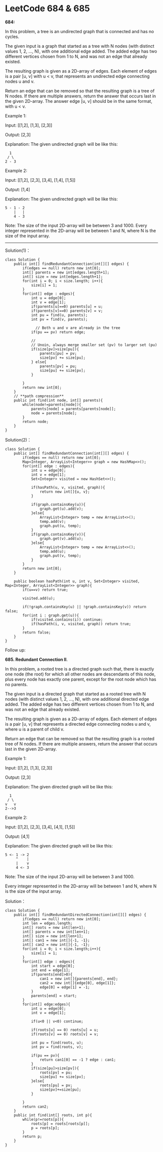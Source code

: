 # LeetCode 684 & 685
**684:**

In this problem, a tree is an undirected graph that is connected and has no cycles.

The given input is a graph that started as a tree with N nodes (with distinct values 1, 2, ..., N), with one additional edge added. The added edge has two different vertices chosen from 1 to N, and was not an edge that already existed.

The resulting graph is given as a 2D-array of edges. Each element of edges is a pair [u, v] with u < v, that represents an undirected edge connecting nodes u and v.

Return an edge that can be removed so that the resulting graph is a tree of N nodes. If there are multiple answers, return the answer that occurs last in the given 2D-array. The answer edge [u, v] should be in the same format, with u < v.

Example 1:

Input: [[1,2], [1,3], [2,3]]

Output: [2,3]

Explanation: The given undirected graph will be like this:

	  1  
	 / \
	2 - 3

Example 2:

Input: [[1,2], [2,3], [3,4], [1,4], [1,5]]

Output: [1,4]

Explanation: The given undirected graph will be like this:

	5 - 1 - 2
	    |   |
	    4 - 3

Note:
The size of the input 2D-array will be between 3 and 1000.
Every integer represented in the 2D-array will be between 1 and N, where N is the size of the input array. 

***


Solution(1)：

```
class Solution {
    public int[] findRedundantConnection(int[][] edges) {
        if(edges == null) return new int[0];
        int[] parents = new int[edges.length+1];
        int[] size = new int[edges.length+1];
        for(int i = 0; i < size.length; i++){
            size[i] = 1;
        }
        for(int[] edge : edges){
            int u = edge[0];
            int v = edge[1];
            if(parents[u]==0) parents[u] = u;
            if(parents[v]==0) parents[v] = v;
            int pu = find(u, parents);
            int pv = find(v, parents);
            
              // Both u and v are already in the tree
            if(pu == pv) return edge;
            
            // 
            // Unoin, always merge smaller set (pv) to larger set (pu)
            if(size[pv]>size[pu]){
                parents[pu] = pv;
                size[pv] += size[pu];
            } else{
                parents[pv] = pu;
                size[pu] += size[pv];
            }
            
        }
        return new int[0];
    }
    // **path compression**
    public int find(int node, int[] parents){
        while(node!=parents[node]){
            parents[node] = parents[parents[node]];
            node = parents[node];
        }
        return node;
    }
}
```

Solution(2)：

```
class Solution {
    public int[] findRedundantConnection(int[][] edges) {
        if(edges == null) return new int[0];
        Map<Integer, ArrayList<Integer>> graph = new HashMap<>();
        for(int[] edge : edges){
            int u = edge[0];
            int v = edge[1];
            Set<Integer> visited = new HashSet<>();
            
            if(hasPath(u, v, visited, graph)){
                return new int[]{u, v};
            }
            
            if(graph.containsKey(u)){
                graph.get(u).add(v);
            }else{
                ArrayList<Integer> temp = new ArrayList<>();
                temp.add(v);
                graph.put(u, temp);
            }
            if(graph.containsKey(v)){
                graph.get(v).add(u);
            }else{
                ArrayList<Integer> temp = new ArrayList<>();
                temp.add(u);
                graph.put(v, temp);
            }
        }
        return new int[0];
    }
    
    public boolean hasPath(int u, int v, Set<Integer> visited, Map<Integer, ArrayList<Integer>> graph){
        if(u==v) return true;
        
        visited.add(u);
        
        if(!graph.containsKey(u) || !graph.containsKey(v)) return false;        
        for(int i : graph.get(u)){
            if(visited.contains(i)) continue;
            if(hasPath(i, v, visited, graph)) return true;
        }
        return false;
    }
}
```


Follow up: 

**685. Redundant Connection II**.

In this problem, a rooted tree is a directed graph such that, there is exactly one node (the root) for which all other nodes are descendants of this node, plus every node has exactly one parent, except for the root node which has no parents.

The given input is a directed graph that started as a rooted tree with N nodes (with distinct values 1, 2, ..., N), with one additional directed edge added. The added edge has two different vertices chosen from 1 to N, and was not an edge that already existed.

The resulting graph is given as a 2D-array of edges. Each element of edges is a pair [u, v] that represents a directed edge connecting nodes u and v, where u is a parent of child v.

Return an edge that can be removed so that the resulting graph is a rooted tree of N nodes. If there are multiple answers, return the answer that occurs last in the given 2D-array.

Example 1:

Input: [[1,2], [1,3], [2,3]]

Output: [2,3]

Explanation: The given directed graph will be like this:

	  1
	 / \
	v   v
	2-->3
Example 2:

Input: [[1,2], [2,3], [3,4], [4,1], [1,5]]

Output: [4,1]

Explanation: The given directed graph will be like this:

	5 <- 1 -> 2
	     ^    |
	     |    v
	     4 <- 3

Note:
The size of the input 2D-array will be between 3 and 1000.

Every integer represented in the 2D-array will be between 1 and N, where N is the size of the input array.

Solution：

```
class Solution {
    public int[] findRedundantDirectedConnection(int[][] edges) {
        if(edges == null) return new int[0];
        int len = edges.length;
        int[] roots = new int[len+1];
        int[] parents = new int[len+1];
        int[] size = new int[len+1];
        int[] can1 = new int[]{-1, -1};
        int[] can2 = new int[]{-1, -1};
        for(int i = 0; i < size.length;i++){
            size[i] = 1;
        }
        for(int[] edge : edges){
            int start = edge[0];
            int end = edge[1];
            if(parents[end]>0){
                can1 = new int[]{parents[end], end};
                can2 = new int[]{edge[0], edge[1]};
                edge[0] = edge[1] = -1; 
            }
            parents[end] = start;
        }
        for(int[] edge:edges){
            int u = edge[0];
            int v = edge[1];
            
            if(u<0 || v<0) continue;
            
            if(roots[u] == 0) roots[u] = u;
            if(roots[v] == 0) roots[v] = v;
            
            int pu = find(roots, u);
            int pv = find(roots, v);
            
            if(pu == pv){
                return can1[0] == -1 ? edge : can1;
            }
            if(size[pu]>size[pv]){
                roots[pv] = pu;
                size[pu] += size[pv];
            }else{
                roots[pu] = pv;
                size[pv]+=size[pu];
            }
            
        }
        return can2;
    }
    public int find(int[] roots, int p){
        while(p!=roots[p]){
            roots[p] = roots[roots[p]];
            p = roots[p];
        }
        return p;
    }
}
```